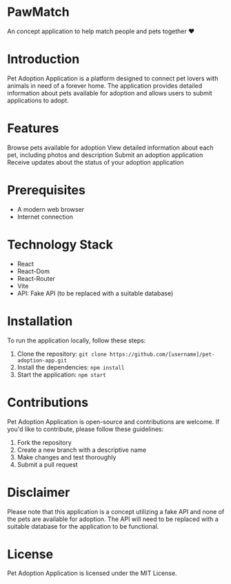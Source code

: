 # PawMatch
An concept application to help match people and pets together ❤️

# Introduction
Pet Adoption Application is a platform designed to connect pet lovers with animals in need of a forever home. The application provides detailed information about pets available for adoption and allows users to submit applications to adopt.

# Features
Browse pets available for adoption
View detailed information about each pet, including photos and description
Submit an adoption application
Receive updates about the status of your adoption application

# Prerequisites
- A modern web browser
- Internet connection

# Technology Stack
- React
- React-Dom
- React-Router
- Vite
- API: Fake API (to be replaced with a suitable database)

# Installation
To run the application locally, follow these steps:

1. Clone the repository: ```git clone https://github.com/[username]/pet-adoption-app.git```
2. Install the dependencies: ```npm install```
3. Start the application: ```npm start```

# Contributions
Pet Adoption Application is open-source and contributions are welcome. If you'd like to contribute, please follow these guidelines:

1. Fork the repository
2. Create a new branch with a descriptive name
3. Make changes and test thoroughly
4. Submit a pull request

# Disclaimer
Please note that this application is a concept utilizing a fake API and none of the pets are available for adoption. The API will need to be replaced with a suitable database for the application to be functional.

# License
Pet Adoption Application is licensed under the MIT License.
